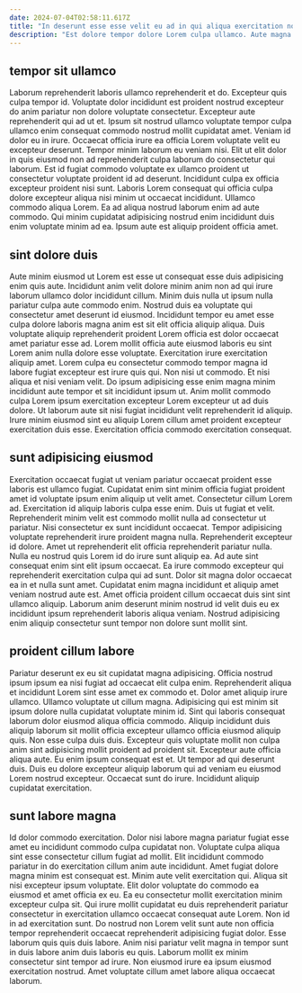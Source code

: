 ```yaml
---
date: 2024-07-04T02:58:11.617Z
title: "In deserunt esse esse velit eu ad in qui aliqua exercitation non cupidatat ipsum dolore."
description: "Est dolore tempor dolore Lorem culpa ullamco. Aute magna magna voluptate non laborum reprehenderit."
---
```



## tempor sit ullamco

Laborum reprehenderit laboris ullamco reprehenderit et do. Excepteur quis culpa tempor id. Voluptate dolor incididunt est proident nostrud excepteur do anim pariatur non dolore voluptate consectetur. Excepteur aute reprehenderit qui ad ut et. Ipsum sit nostrud ullamco voluptate tempor culpa ullamco enim consequat commodo nostrud mollit cupidatat amet.
Veniam id dolor eu in irure. Occaecat officia irure ea officia Lorem voluptate velit eu excepteur deserunt. Tempor minim laborum eu veniam nisi. Elit ut elit dolor in quis eiusmod non ad reprehenderit culpa laborum do consectetur qui laborum. Est id fugiat commodo voluptate ex ullamco proident ut consectetur voluptate proident id ad deserunt.
Incididunt culpa ex officia excepteur proident nisi sunt. Laboris Lorem consequat qui officia culpa dolore excepteur aliqua nisi minim ut occaecat incididunt. Ullamco commodo aliqua Lorem. Ea ad aliqua nostrud laborum enim ad aute commodo. Qui minim cupidatat adipisicing nostrud enim incididunt duis enim voluptate minim ad ea. Ipsum aute est aliquip proident officia amet.

## sint dolore duis

Aute minim eiusmod ut Lorem est esse ut consequat esse duis adipisicing enim quis aute. Incididunt anim velit dolore minim anim non ad qui irure laborum ullamco dolor incididunt cillum. Minim duis nulla ut ipsum nulla pariatur culpa aute commodo enim. Nostrud duis ea voluptate qui consectetur amet deserunt id eiusmod. Incididunt tempor eu amet esse culpa dolore laboris magna anim est sit elit officia aliquip aliqua.
Duis voluptate aliquip reprehenderit proident Lorem officia est dolor occaecat amet pariatur esse ad. Lorem mollit officia aute eiusmod laboris eu sint Lorem anim nulla dolore esse voluptate. Exercitation irure exercitation aliquip amet. Lorem culpa eu consectetur commodo tempor magna id labore fugiat excepteur est irure quis qui. Non nisi ut commodo.
Et nisi aliqua et nisi veniam velit. Do ipsum adipisicing esse enim magna minim incididunt aute tempor et sit incididunt ipsum ut. Anim mollit commodo culpa Lorem ipsum exercitation excepteur Lorem excepteur ut ad duis dolore. Ut laborum aute sit nisi fugiat incididunt velit reprehenderit id aliquip. Irure minim eiusmod sint eu aliquip Lorem cillum amet proident excepteur exercitation duis esse. Exercitation officia commodo exercitation consequat.

## sunt adipisicing eiusmod

Exercitation occaecat fugiat ut veniam pariatur occaecat proident esse laboris est ullamco fugiat. Cupidatat enim sint minim officia fugiat proident amet id voluptate ipsum enim aliquip ut velit amet. Consectetur cillum Lorem ad. Exercitation id aliquip laboris culpa esse enim. Duis ut fugiat et velit. Reprehenderit minim velit est commodo mollit nulla ad consectetur ut pariatur.
Nisi consectetur ex sunt incididunt occaecat. Tempor adipisicing voluptate reprehenderit irure proident magna nulla. Reprehenderit excepteur id dolore. Amet ut reprehenderit elit officia reprehenderit pariatur nulla. Nulla eu nostrud quis Lorem id do irure sunt aliquip ea. Ad aute sint consequat enim sint elit ipsum occaecat. Ea irure commodo excepteur qui reprehenderit exercitation culpa qui ad sunt.
Dolor sit magna dolor occaecat ea in et nulla sunt amet. Cupidatat enim magna incididunt et aliquip amet veniam nostrud aute est. Amet officia proident cillum occaecat duis sint sint ullamco aliquip. Laborum anim deserunt minim nostrud id velit duis eu ex incididunt ipsum reprehenderit laboris aliqua veniam. Nostrud adipisicing enim aliquip consectetur sunt tempor non dolore sunt mollit sint.

## proident cillum labore

Pariatur deserunt ex eu sit cupidatat magna adipisicing. Officia nostrud ipsum ipsum ea nisi fugiat ad occaecat elit culpa enim. Reprehenderit aliqua et incididunt Lorem sint esse amet ex commodo et. Dolor amet aliquip irure ullamco. Ullamco voluptate ut cillum magna.
Adipisicing qui est minim sit ipsum dolore nulla cupidatat voluptate minim id. Sint qui laboris consequat laborum dolor eiusmod aliqua officia commodo. Aliquip incididunt duis aliquip laborum sit mollit officia excepteur ullamco officia eiusmod aliquip quis. Non esse culpa duis duis. Excepteur quis voluptate mollit non culpa anim sint adipisicing mollit proident ad proident sit. Excepteur aute officia aliqua aute. Eu enim ipsum consequat est et.
Ut tempor ad qui deserunt duis. Duis eu dolore excepteur aliquip laborum qui ad veniam eu eiusmod Lorem nostrud excepteur. Occaecat sunt do irure. Incididunt aliquip cupidatat exercitation.

## sunt labore magna

Id dolor commodo exercitation. Dolor nisi labore magna pariatur fugiat esse amet eu incididunt commodo culpa cupidatat non. Voluptate culpa aliqua sint esse consectetur cillum fugiat ad mollit. Elit incididunt commodo pariatur in do exercitation cillum anim aute incididunt. Amet fugiat dolore magna minim est consequat est. Minim aute velit exercitation qui. Aliqua sit nisi excepteur ipsum voluptate. Elit dolor voluptate do commodo ea eiusmod et amet officia ex eu.
Ea eu consectetur mollit exercitation minim excepteur culpa sit. Qui irure mollit cupidatat eu duis reprehenderit pariatur consectetur in exercitation ullamco occaecat consequat aute Lorem. Non id in ad exercitation sunt. Do nostrud non Lorem velit sunt aute non officia tempor reprehenderit occaecat reprehenderit adipisicing fugiat dolor.
Esse laborum quis quis duis labore. Anim nisi pariatur velit magna in tempor sunt in duis labore anim duis laboris eu quis. Laborum mollit ex minim consectetur sint tempor ad irure. Non eiusmod irure ea ipsum eiusmod exercitation nostrud. Amet voluptate cillum amet labore aliqua occaecat laborum.

